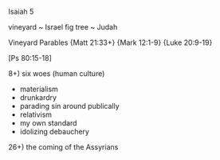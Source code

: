 Isaiah 5


vineyard ~ Israel
fig tree ~ Judah

Vineyard Parables
	{Matt 21:33+}
	{Mark 12:1-9}
	{Luke 20:9-19}

[Ps 80:15-18]


8+) six woes (human culture)
- materialism
- drunkardry
- parading sin around publically
- relativism
- my own standard
- idolizing debauchery


26+) the coming of the Assyrians
